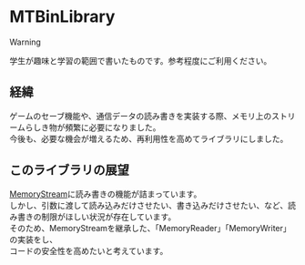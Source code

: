 # MTBinLibrary

> [!WARNING]
> 学生が趣味と学習の範囲で書いたものです。参考程度にご利用ください。

## 経緯

ゲームのセーブ機能や、通信データの読み書きを実装する際、メモリ上のストリームらしき物が頻繁に必要になりました。</br>
今後も、必要な機会が増えるため、再利用性を高めてライブラリにしました。

## このライブラリの展望

[MemoryStream](MTBin/MemoryStream.h)に読み書きの機能が詰まっています。</br>
しかし、引数に渡して読み込みだけさせたい、書き込みだけさせたい、など、読み書きの制限がほしい状況が存在しています。</br>
そのため、MemoryStreamを継承した、「MemoryReader」「MemoryWriter」の実装をし、</br>
コードの安全性を高めたいと考えています。
